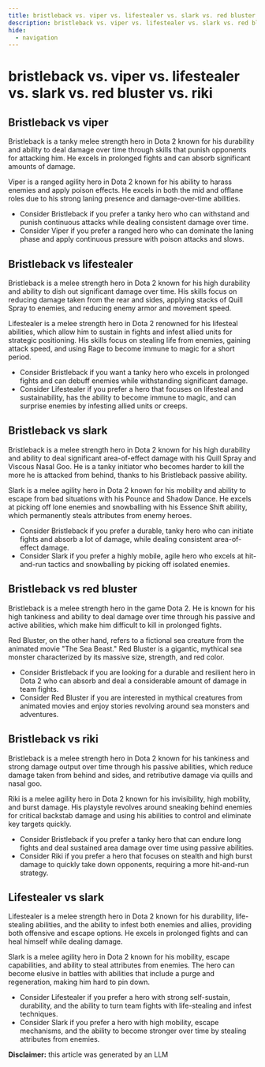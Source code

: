 ```yaml
---
title: bristleback vs. viper vs. lifestealer vs. slark vs. red bluster vs. riki
description: bristleback vs. viper vs. lifestealer vs. slark vs. red bluster vs. riki
hide:
  - navigation
---
```

# bristleback vs. viper vs. lifestealer vs. slark vs. red bluster vs. riki

## Bristleback vs viper

Bristleback is a tanky melee strength hero in Dota 2 known for his durability and ability to deal damage over time through skills that punish opponents for attacking him. He excels in prolonged fights and can absorb significant amounts of damage.

Viper is a ranged agility hero in Dota 2 known for his ability to harass enemies and apply poison effects. He excels in both the mid and offlane roles due to his strong laning presence and damage-over-time abilities.

- Consider Bristleback if you prefer a tanky hero who can withstand and punish continuous attacks while dealing consistent damage over time.
- Consider Viper if you prefer a ranged hero who can dominate the laning phase and apply continuous pressure with poison attacks and slows.


## Bristleback vs lifestealer

Bristleback is a melee strength hero in Dota 2 known for his high durability and ability to dish out significant damage over time. His skills focus on reducing damage taken from the rear and sides, applying stacks of Quill Spray to enemies, and reducing enemy armor and movement speed.

Lifestealer is a melee strength hero in Dota 2 renowned for his lifesteal abilities, which allow him to sustain in fights and infest allied units for strategic positioning. His skills focus on stealing life from enemies, gaining attack speed, and using Rage to become immune to magic for a short period.

- Consider Bristleback if you want a tanky hero who excels in prolonged fights and can debuff enemies while withstanding significant damage.
- Consider Lifestealer if you prefer a hero that focuses on lifesteal and sustainability, has the ability to become immune to magic, and can surprise enemies by infesting allied units or creeps.


## Bristleback vs slark

Bristleback is a melee strength hero in Dota 2 known for his high durability and ability to deal significant area-of-effect damage with his Quill Spray and Viscous Nasal Goo. He is a tanky initiator who becomes harder to kill the more he is attacked from behind, thanks to his Bristleback passive ability.

Slark is a melee agility hero in Dota 2 known for his mobility and ability to escape from bad situations with his Pounce and Shadow Dance. He excels at picking off lone enemies and snowballing with his Essence Shift ability, which permanently steals attributes from enemy heroes.

- Consider Bristleback if you prefer a durable, tanky hero who can initiate fights and absorb a lot of damage, while dealing consistent area-of-effect damage.
- Consider Slark if you prefer a highly mobile, agile hero who excels at hit-and-run tactics and snowballing by picking off isolated enemies.


## Bristleback vs red bluster

Bristleback is a melee strength hero in the game Dota 2. He is known for his high tankiness and ability to deal damage over time through his passive and active abilities, which make him difficult to kill in prolonged fights.

Red Bluster, on the other hand, refers to a fictional sea creature from the animated movie "The Sea Beast." Red Bluster is a gigantic, mythical sea monster characterized by its massive size, strength, and red color.

- Consider Bristleback if you are looking for a durable and resilient hero in Dota 2 who can absorb and deal a considerable amount of damage in team fights.
- Consider Red Bluster if you are interested in mythical creatures from animated movies and enjoy stories revolving around sea monsters and adventures.


## Bristleback vs riki

Bristleback is a melee strength hero in Dota 2 known for his tankiness and strong damage output over time through his passive abilities, which reduce damage taken from behind and sides, and retributive damage via quills and nasal goo.

Riki is a melee agility hero in Dota 2 known for his invisibility, high mobility, and burst damage. His playstyle revolves around sneaking behind enemies for critical backstab damage and using his abilities to control and eliminate key targets quickly.

- Consider Bristleback if you prefer a tanky hero that can endure long fights and deal sustained area damage over time using passive abilities.
- Consider Riki if you prefer a hero that focuses on stealth and high burst damage to quickly take down opponents, requiring a more hit-and-run strategy.


## Lifestealer vs slark

Lifestealer is a melee strength hero in Dota 2 known for his durability, life-stealing abilities, and the ability to infest both enemies and allies, providing both offensive and escape options. He excels in prolonged fights and can heal himself while dealing damage.

Slark is a melee agility hero in Dota 2 known for his mobility, escape capabilities, and ability to steal attributes from enemies. The hero can become elusive in battles with abilities that include a purge and regeneration, making him hard to pin down.

- Consider Lifestealer if you prefer a hero with strong self-sustain, durability, and the ability to turn team fights with life-stealing and infest techniques.
- Consider Slark if you prefer a hero with high mobility, escape mechanisms, and the ability to become stronger over time by stealing attributes from enemies.


**Disclaimer:** this article was generated by an LLM